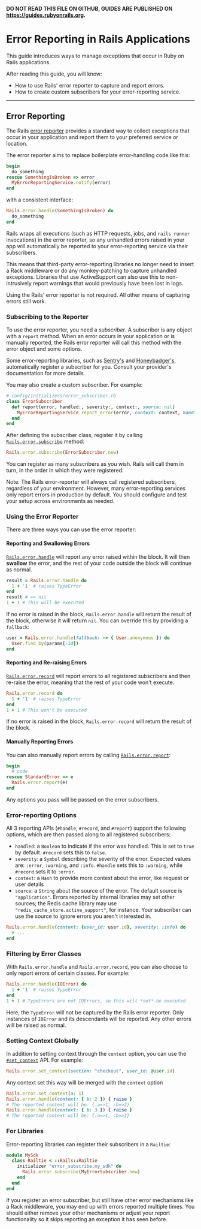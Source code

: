 **DO NOT READ THIS FILE ON GITHUB, GUIDES ARE PUBLISHED ON https://guides.rubyonrails.org.**

Error Reporting in Rails Applications
========================

This guide introduces ways to manage exceptions that occur in Ruby on Rails applications.

After reading this guide, you will know:

* How to use Rails' error reporter to capture and report errors.
* How to create custom subscribers for your error-reporting service.

--------------------------------------------------------------------------------

Error Reporting
------------------------

The Rails [error reporter](https://api.rubyonrails.org/classes/ActiveSupport/ErrorReporter.html) provides a standard way to collect exceptions that occur in your application and report them to your preferred service or location.

The error reporter aims to replace boilerplate error-handling code like this:

```ruby
begin
  do_something
rescue SomethingIsBroken => error
  MyErrorReportingService.notify(error)
end
```

with a consistent interface:

```ruby
Rails.error.handle(SomethingIsBroken) do
  do_something
end
```

Rails wraps all executions (such as HTTP requests, jobs, and `rails runner` invocations) in the error reporter, so any unhandled errors raised in your app will automatically be reported to your error-reporting service via their subscribers.

This means that third-party error-reporting libraries no longer need to insert a Rack middleware or do any monkey-patching to capture unhandled exceptions. Libraries that use ActiveSupport can also use this to non-intrusively report warnings that would previously have been lost in logs.

Using the Rails' error reporter is not required. All other means of capturing errors still work.

### Subscribing to the Reporter

To use the error reporter, you need a _subscriber_. A subscriber is any object with a `report` method. When an error occurs in your application or is manually reported, the Rails error reporter will call this method with the error object and some options.

Some error-reporting libraries, such as [Sentry's](https://github.com/getsentry/sentry-ruby/blob/e18ce4b6dcce2ebd37778c1e96164684a1e9ebfc/sentry-rails/lib/sentry/rails/error_subscriber.rb) and [Honeybadger's](https://docs.honeybadger.io/lib/ruby/integration-guides/rails-exception-tracking/), automatically register a subscriber for you. Consult your provider's documentation for more details.

You may also create a custom subscriber. For example:

```ruby
# config/initializers/error_subscriber.rb
class ErrorSubscriber
  def report(error, handled:, severity:, context:, source: nil)
    MyErrorReportingService.report_error(error, context: context, handled: handled, level: severity)
  end
end
```

After defining the subscriber class, register it by calling [`Rails.error.subscribe`](https://api.rubyonrails.org/classes/ActiveSupport/ErrorReporter.html#method-i-subscribe) method:

```ruby
Rails.error.subscribe(ErrorSubscriber.new)
```

You can register as many subscribers as you wish. Rails will call them in turn, in the order in which they were registered.

Note: The Rails error-reporter will always call registered subscribers, regardless of your environment. However, many error-reporting services only report errors in production by default. You should configure and test your setup across environments as needed.

### Using the Error Reporter

There are three ways you can use the error reporter:

#### Reporting and Swallowing Errors
[`Rails.error.handle`](https://api.rubyonrails.org/classes/ActiveSupport/ErrorReporter.html#method-i-handle) will report any error raised within the block. It will then **swallow** the error, and the rest of your code outside the block will continue as normal.

```ruby
result = Rails.error.handle do
  1 + '1' # raises TypeError
end
result # => nil
1 + 1 # This will be executed
```

If no error is raised in the block, `Rails.error.handle` will return the result of the block, otherwise it will return `nil`. You can override this by providing a `fallback`:

```ruby
user = Rails.error.handle(fallback: -> { User.anonymous }) do
  User.find_by(params[:id])
end
```

#### Reporting and Re-raising Errors
[`Rails.error.record`](https://api.rubyonrails.org/classes/ActiveSupport/ErrorReporter.html#method-i-record) will report errors to all registered subscribers and then re-raise the error, meaning that the rest of your code won't execute.

```ruby
Rails.error.record do
  1 + '1' # raises TypeError
end
1 + 1 # This won't be executed
```

If no error is raised in the block, `Rails.error.record` will return the result of the block.

#### Manually Reporting Errors
You can also manually report errors by calling [`Rails.error.report`](https://api.rubyonrails.org/classes/ActiveSupport/ErrorReporter.html#method-i-report):

```ruby
begin
  # code
rescue StandardError => e
  Rails.error.report(e)
end
```

Any options you pass will be passed on the error subscribers.

### Error-reporting Options

All 3 reporting APIs (`#handle`, `#record`, and `#report`) support the following options, which are then passed along to all registered subscribers:

- `handled`: a `Boolean` to indicate if the error was handled. This is set to `true` by default. `#record` sets this to `false`.
- `severity`: a `Symbol` describing the severity of the error. Expected values are: `:error`, `:warning`, and `:info`. `#handle` sets this to `:warning`, while `#record` sets it to `:error`.
- `context`: a `Hash` to provide more context about the error, like request or user details
- `source`: a `String` about the source of the error. The default source is `"application"`. Errors reported by internal libraries may set other sources; the Redis cache library may use `"redis_cache_store.active_support"`, for instance. Your subscriber can use the source to ignore errors you aren't interested in.

```ruby
Rails.error.handle(context: {user_id: user.id}, severity: :info) do
  # ...
end
```

### Filtering by Error Classes

With `Rails.error.handle` and `Rails.error.record`, you can also choose to only report errors of certain classes. For example:

```ruby
Rails.error.handle(IOError) do
  1 + '1' # raises TypeError
end
1 + 1 # TypeErrors are not IOErrors, so this will *not* be executed
```

Here, the `TypeError` will not be captured by the Rails error reporter. Only instances of  `IOError` and its descendants will be reported. Any other errors will be raised as normal.

### Setting Context Globally

In addition to setting context through the `context` option, you can use the [`#set_context`](https://api.rubyonrails.org/classes/ActiveSupport/ErrorReporter.html#method-i-set_context) API. For example:

```ruby
Rails.error.set_context(section: "checkout", user_id: @user.id)
```

Any context set this way will be merged with the `context` option

```ruby
Rails.error.set_context(a: 1)
Rails.error.handle(context: { b: 2 }) { raise }
# The reported context will be: {:a=>1, :b=>2}
Rails.error.handle(context: { b: 3 }) { raise }
# The reported context will be: {:a=>1, :b=>3}
```

### For Libraries

Error-reporting libraries can register their subscribers in a `Railtie`:

```ruby
module MySdk
  class Railtie < ::Rails::Railtie
    initializer "error_subscribe.my_sdk" do
      Rails.error.subscribe(MyErrorSubscriber.new)
    end
  end
end
```

If you register an error subscriber, but still have other error mechanisms like a Rack middleware, you may end up with errors reported multiple times. You should either remove your other mechanisms or adjust your report functionality so it skips reporting an exception it has seen before.
